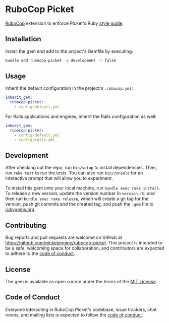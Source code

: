 # RuboCop Picket

[RuboCop](https://rubocop.org/) extension to enforce Picket's Ruby [style guide](./STYLE_GUIDE.md).

## Installation

Install the gem and add to the project's Gemfile by executing:

```bash
bundle add rubocop-picket -g development -r false
```

## Usage

Inherit the default configuration in the project's `.rubocop.yml`:

```yaml
inherit_gem:
  rubocop-picket:
    - config/default.yml
```

For Rails applications and engines, inherit the Rails configuration as well:

```yaml
inherit_gem:
  rubocop-picket:
    - config/default.yml
    - config/rails.yml
```

## Development

After checking out the repo, run `bin/setup` to install dependencies. Then, run `rake test` to run the tests. You can also run `bin/console` for an interactive prompt that will allow you to experiment.

To install this gem onto your local machine, run `bundle exec rake install`. To release a new version, update the version number in `version.rb`, and then run `bundle exec rake release`, which will create a git tag for the version, push git commits and the created tag, and push the `.gem` file to [rubygems.org](https://rubygems.org).

## Contributing

Bug reports and pull requests are welcome on GitHub at <https://github.com/picketengine/rubocop-picket>. This project is intended to be a safe, welcoming space for collaboration, and contributors are expected to adhere to the [code of conduct](https://github.com/picketengine/rubocop-picket/blob/main/CODE_OF_CONDUCT.md).

## License

The gem is available as open source under the terms of the [MIT License](https://opensource.org/licenses/MIT).

## Code of Conduct

Everyone interacting in RuboCop Picket's codebase, issue trackers, chat rooms, and mailing lists is expected to follow the [code of conduct](https://github.com/picketengine/rubocop-picket/blob/main/CODE_OF_CONDUCT.md).
